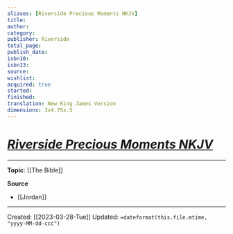```yaml
---
aliases: [Riverside Precious Moments NKJV]
title: 
author: 
category: 
publisher: Riverside
total_page:
publish_date: 
isbn10:
isbn13:
source: 
wishlist: 
acquired: true
started: 
finished: 
translation: New King James Version
dimensions: 3x4.75x.5
---
```

# *[Riverside Precious Moments NKJV]()*



--- 
**Topic**: [[The Bible]]

**Source**
- [[Jordan]]

---
Created: [[2023-03-28-Tue]]
Updated: `=dateformat(this.file.mtime, "yyyy-MM-dd-ccc")`